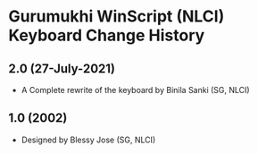 # Gurumukhi WinScript (NLCI) Keyboard Change History

## 2.0 (27-July-2021)
* A Complete rewrite of the keyboard by Binila Sanki (SG, NLCI)

## 1.0 (2002)
* Designed by Blessy Jose (SG, NLCI)

